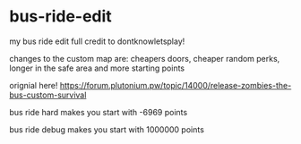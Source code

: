 # bus-ride-edit
my bus ride edit
full credit to dontknowletsplay!

changes to the custom map are: cheapers doors, cheaper random perks, longer in the safe area and more starting points 

orignial here!
https://forum.plutonium.pw/topic/14000/release-zombies-the-bus-custom-survival

bus ride hard makes you start with -6969 points 

bus ride debug makes you start with 1000000 points
